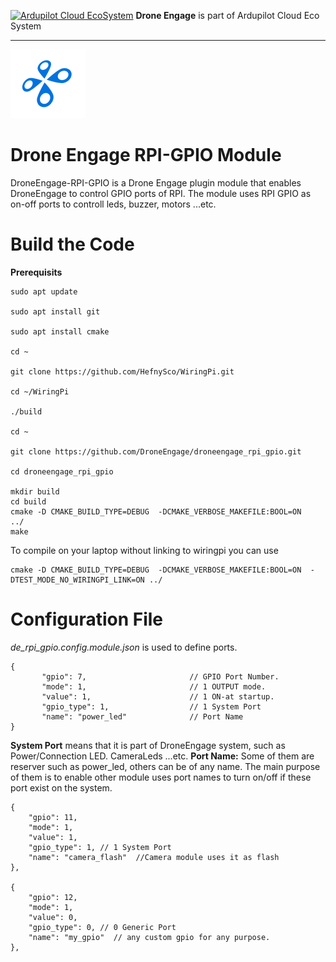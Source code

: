 
[![Ardupilot Cloud EcoSystem](https://cloud.ardupilot.org/_static/ardupilot_logo.png "Ardupilot Cloud EcoSystem")](https://cloud.ardupilot.org "Ardupilot Cloud EcoSystem") **Drone Engage** is part of Ardupilot Cloud Eco System

------------

![Drone Engage GPIO Module](resources/de_logo_title.png) 

# Drone Engage RPI-GPIO Module

DroneEngage-RPI-GPIO is a Drone Engage plugin module that enables DroneEngage to control GPIO ports of RPI.
The module uses RPI GPIO as on-off ports to controll leds, buzzer, motors ...etc.

 

# Build the Code

**Prerequisits**

    sudo apt update
    
    sudo apt install git
    
    sudo apt install cmake
   
    cd ~
    
    git clone https://github.com/HefnySco/WiringPi.git
    
    cd ~/WiringPi
    
    ./build

    cd ~

    git clone https://github.com/DroneEngage/droneengage_rpi_gpio.git
    
    cd droneengage_rpi_gpio
    
    mkdir build
    cd build
    cmake -D CMAKE_BUILD_TYPE=DEBUG  -DCMAKE_VERBOSE_MAKEFILE:BOOL=ON   ../
    make 


To compile on your laptop without linking to wiringpi you can use


    cmake -D CMAKE_BUILD_TYPE=DEBUG  -DCMAKE_VERBOSE_MAKEFILE:BOOL=ON  -DTEST_MODE_NO_WIRINGPI_LINK=ON ../

      
    
# Configuration File

*de_rpi_gpio.config.module.json* is used to define ports.

    {
           "gpio": 7,            			// GPIO Port Number.
           "mode": 1,            			// 1 OUTPUT mode.
           "value": 1,           			// 1 ON-at startup.
           "gpio_type": 1,       			// 1 System Port
           "name": "power_led"    			// Port Name 
    }

**System Port** means that it is part of DroneEngage system, such as Power/Connection LED. CameraLeds ...etc.
**Port Name:** Some of them are reserver such as power_led, others can be of any name. The main purpose of them is to enable other module uses port names to turn on/off if these port exist on the system.

    {
	    "gpio": 11,
	    "mode": 1,
	    "value": 1,
	    "gpio_type": 1, // 1 System Port
	    "name": "camera_flash"  //Camera module uses it as flash
    },

    {
	    "gpio": 12,
	    "mode": 1,
	    "value": 0,
	    "gpio_type": 0, // 0 Generic Port
	    "name": "my_gpio"  // any custom gpio for any purpose.
    },

